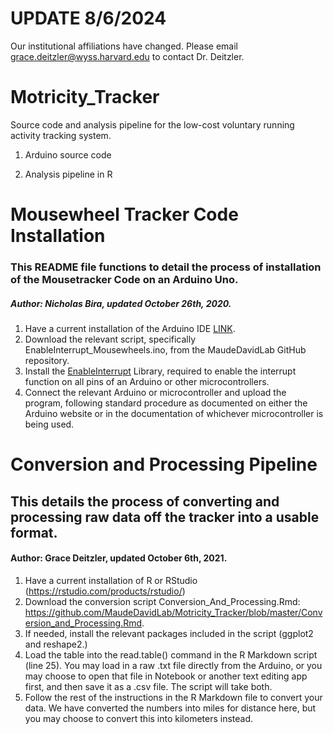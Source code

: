 # UPDATE 8/6/2024
Our institutional affiliations have changed. Please email grace.deitzler@wyss.harvard.edu to contact Dr. Deitzler. 

# Motricity_Tracker
Source code and analysis pipeline for the low-cost voluntary running activity tracking system.

1. Arduino source code

2. Analysis pipeline in R


# Mousewheel Tracker Code Installation

### This README file functions to detail the process of installation of the Mousetracker Code on an Arduino Uno.

##### Author: Nicholas Bira, updated October 26th, 2020.

1) Have a current installation of the Arduino IDE [LINK](https://www.arduino.cc/en/main/software).
2) Download the relevant script, specifically EnableInterrupt_Mousewheels.ino, from the MaudeDavidLab GitHub repository.
3) Install the [EnableInterrupt](https://github.com/GreyGnome/EnableInterrupt) Library, required to enable the interrupt function on all pins of an Arduino or other microcontrollers.
4) Connect the relevant Arduino or microcontroller and upload the program, following standard procedure as documented on either the Arduino website or in the documentation of whichever microcontroller is being used.

# Conversion and Processing Pipeline

## This details the process of converting and processing raw data off the tracker into a usable format.

#### Author: Grace Deitzler, updated October 6th, 2021.

1) Have a current installation of R or RStudio (https://rstudio.com/products/rstudio/)
2) Download the conversion script Conversion_And_Processing.Rmd: https://github.com/MaudeDavidLab/Motricity_Tracker/blob/master/Conversion_and_Processing.Rmd.
3) If needed, install the relevant packages included in the script (ggplot2 and reshape2.)
4) Load the table into the read.table() command in the R Markdown script (line 25). You may load in a raw .txt file directly from the Arduino, or you may choose to open that file in Notebook or another text editing app first, and then save it as a .csv file. The script will take both.
4) Follow the rest of the instructions in the R Markdown file to convert your data. We have converted the numbers into miles for distance here, but you may choose to convert this into kilometers instead.
